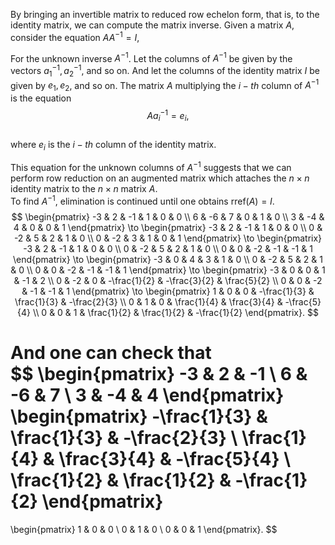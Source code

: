 By bringing an invertible matrix to reduced row echelon form, that is, to the identity matrix, we can compute the matrix inverse. Given a matrix $A$, consider the equation  $A A^{-1} = I,$

For the unknown inverse $A^{-1}$. Let the columns of $A^{-1}$ be given by the vectors $a_1^{-1}, a_2^{-1}$, and so on. And let the columns of the identity matrix $I$ be given by $e_1, e_2$, and so on. The matrix $A$ multiplying the $i-th$ column of $A^{-1}$ is the equation  
$$
A a_i^{-1} = e_i,
$$  
where $e_i$ is the $i-th$ column of the identity matrix.

This equation for the unknown columns of $A^{-1}$ suggests that we can perform row reduction on an augmented matrix which attaches the $n \times n$ identity matrix to the $n \times n$ matrix $A$.  
To find $A^{-1}$, elimination is continued until one obtains $\mathrm{rref}(A) = I$.  
$$
\begin{pmatrix}
-3 & 2 & -1 & 1 & 0 & 0 \\
6 & -6 & 7 & 0 & 1 & 0 \\
3 & -4 & 4 & 0 & 0 & 1
\end{pmatrix}
\to
\begin{pmatrix}
-3 & 2 & -1 & 1 & 0 & 0 \\
0 & -2 & 5 & 2 & 1 & 0 \\
0 & -2 & 3 & 1 & 0 & 1
\end{pmatrix}
\to
\begin{pmatrix}
-3 & 2 & -1 & 1 & 0 & 0 \\
0 & -2 & 5 & 2 & 1 & 0 \\
0 & 0 & -2 & -1 & -1 & 1
\end{pmatrix}
\to
\begin{pmatrix}
-3 & 0 & 4 & 3 & 1 & 0 \\
0 & -2 & 5 & 2 & 1 & 0 \\
0 & 0 & -2 & -1 & -1 & 1
\end{pmatrix}
\to
\begin{pmatrix}
-3 & 0 & 0 & 1 & -1 & 2 \\
0 & -2 & 0 & -\frac{1}{2} & -\frac{3}{2} & \frac{5}{2} \\
0 & 0 & -2 & -1 & -1 & 1
\end{pmatrix}
\to
\begin{pmatrix}
1 & 0 & 0 & -\frac{1}{3} & \frac{1}{3} & -\frac{2}{3} \\
0 & 1 & 0 & \frac{1}{4} & \frac{3}{4} & -\frac{5}{4} \\
0 & 0 & 1 & \frac{1}{2} & \frac{1}{2} & -\frac{1}{2}
\end{pmatrix}.
$$

And one can check that  
$$
\begin{pmatrix}
-3 & 2 & -1 \\
6 & -6 & 7 \\
3 & -4 & 4
\end{pmatrix}
\begin{pmatrix}
-\frac{1}{3} & \frac{1}{3} & -\frac{2}{3} \\
\frac{1}{4} & \frac{3}{4} & -\frac{5}{4} \\
\frac{1}{2} & \frac{1}{2} & -\frac{1}{2}
\end{pmatrix}
=
\begin{pmatrix}
1 & 0 & 0 \\
0 & 1 & 0 \\
0 & 0 & 1
\end{pmatrix}.
$$
